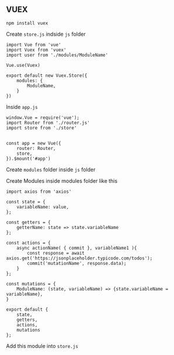 ## VUEX

```
npm install vuex
```

Create `store.js` indside `js` folder

```
import Vue from 'vue'
import Vuex from 'vuex'
import user from './modules/ModuleName'

Vue.use(Vuex)

export default new Vuex.Store({
    modules: {
        ModuleName,
    }
})

```

Inside `app.js`

```
window.Vue = require('vue');
import Router from './router.js'
import store from './store'


const app = new Vue({
    router: Router,
    store,
}).$mount('#app')
```

Create `modules` folder inside `js` folder

Create Modules inside modules folder like this

```
import axios from 'axios'

const state = {
    variableName: value,
};

const getters = {
    getterName: state => state.variableName
};

const actions = {
    async actionName( { commit }, variableName1 ){
        const response = await axios.get('https://jsonplaceholder.typicode.com/todos');
        commit('mutationName', response.data);
    }
};

const mutations = {
    ModuleName: (state, variableName) => {state.variableName = variableName},
}

export default {
    state,
    getters,
    actions,
    mutations
};
```

Add this module into `store.js`